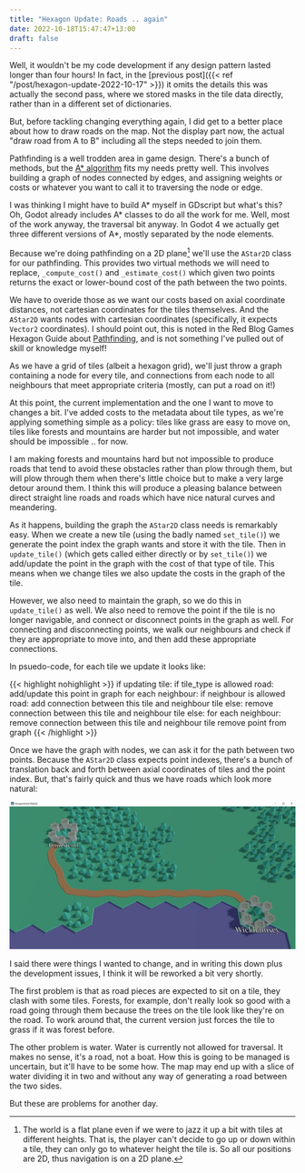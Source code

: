 ```yaml
---
title: "Hexagon Update: Roads .. again"
date: 2022-10-18T15:47:47+13:00
draft: false
---
```


Well, it wouldn't be my code development if any design pattern lasted
longer than four hours! In fact, in the [previous post]({{< ref "/post/hexagon-update-2022-10-17" >}})
it omits the details this was actually the second pass, where we 
stored masks in the tile data directly, rather than in a different
set of dictionaries. 

But, before tackling changing everything again, I did get to a better
place about how to draw roads on the map. Not the display part now,
the actual "draw road from A to B" including all the steps needed
to join them.

Pathfinding is a well trodden area in game design. There's a bunch of
methods, but the [A* algorithm](https://en.wikipedia.org/wiki/A*_search_algorithm) fits my needs pretty well. This involves
building a graph of nodes connected by edges, and assigning weights or
costs or whatever you want to call it to traversing the node or edge.

I was thinking I might have to build A* myself in GDscript but what's 
this? Oh, Godot already includes A* classes to do all the work for me.
Well, most of the work anyway, the traversal bit anyway. In Godot 4
we actually get three different versions of A*, mostly separated by
the node elements.

Because we're doing pathfinding on a 2D plane[^1] we'll use the `AStar2D` 
class for our pathfinding. This provides two virtual methods we will
need to replace, `_compute_cost()` and `_estimate_cost()` which given
two points returns the exact or lower-bound cost of the path between
the two points.

We have to overide those as we want our costs based on axial coordinate
distances, not cartesian coordinates for the tiles themselves. And
the `AStar2D` wants nodes with cartesian coordinates (specifically, it
expects `Vector2` coordinates). I should point out, this is noted in
the Red Blog Games Hexagon Guide about [Pathfinding](https://www.redblobgames.com/grids/hexagons/#pathfinding),
and is not something I've pulled out of skill or knowledge myself!

As we have a grid of tiles (albeit a hexagon grid), we'll just throw
a graph containing a node for every tile, and connections from each
node to all neighbours that meet appropriate criteria (mostly, can put
a road on it!)

At this point, the current implementation and the one I want to move
to changes a bit. I've added costs to the metadata about tile types,
as we're applying something simple as a policy: tiles like grass
are easy to move on, tiles like forests and mountains are harder but
not impossible, and water should be impossible .. for now.

I am making forests and mountains hard but not impossible to produce
roads that tend to avoid these obstacles rather than plow through them,
but will plow through them when there's little choice but to make a 
very large detour around them. I think this will produce a pleasing
balance between direct straight line roads and roads which have nice
natural curves and meandering.

As it happens, building the graph the `AStar2D` class needs is 
remarkably easy. When we create a new tile (using the badly named
`set_tile()`) we generate the point index the graph wants and store
it with the tile. Then in `update_tile()` (which gets called either
directly or by `set_tile()`) we add/update the point in the graph
with the cost of that type of tile. This means when we change tiles
we also update the costs in the graph of the tile.

However, we also need to maintain the graph, so we do this in `update_tile()`
as well. We also need to remove the point if the tile is no longer 
navigable, and connect or disconnect points in the graph as well. For
connecting and disconnecting points, we walk our neighbours and check
if they are appropriate to move into, and then add these appropriate
connections.

In psuedo-code, for each tile we update it looks like:

{{< highlight nohighlight >}}
if updating tile:
    if tile_type is allowed road:
        add/update this point in graph
        for each neighbour:
            if neighbour is allowed road:
                add connection between this tile and neighbour tile
            else:
                remove connection between this tile and neighbour tile
    else:
        for each neighbour:
            remove connection between this tile and neighbour tile
        remove point from graph
{{< /highlight >}}

Once we have the graph with nodes, we can ask it for the path between
two points. Because the `AStar2D` class expects point indexes, there's
a bunch of translation back and forth between axial coordinates of
tiles and the point index. But, that's fairly quick and thus we have
roads which look more natural:

![A generated road on the Hexmap](its-a-road.jpg)

I said there were things I wanted to change, and in writing this down
plus the development issues, I think it will be reworked a bit very
shortly. 

The first problem is that as road pieces are expected to sit on a
tile, they clash with some tiles. Forests, for example, don't really
look so good with a road going through them because the trees on the
tile look like they're on the road. To work around that, the
current version just forces the tile to grass if it was forest before.

The other problem is water. Water is currently not allowed for 
traversal. It makes no sense, it's a road, not a boat. How this
is going to be managed is uncertain, but it'll have to be some
how. The map may end up with a slice of water dividing it in two
and without any way of generating a road between the two sides. 

But these are problems for another day.

[^1]: The world is a flat plane even if we were to jazz it up a bit
with tiles at different heights. That is, the player can't decide
to go up or down within a tile, they can only go to whatever height
the tile is. So all our positions are 2D, thus navigation is on a
2D plane.